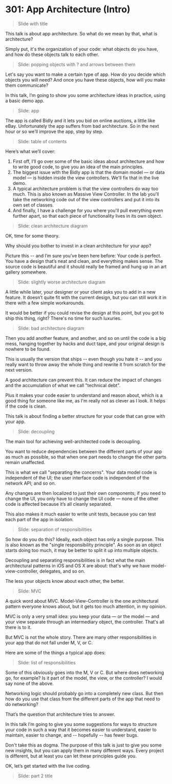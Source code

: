 # 301: App Architecture (Intro)

> Slide with title

This talk is about app architecture. So what do we mean by that, what is architecture? 

Simply put, it's the organization of your code: what objects do you have, and how do these objects talk to each other.

> Slide: popping objects with ? and arrows between them

Let's say you want to make a certain type of app. How do you decide which objects you will need? And once you have these objects, how will you make them communicate?

In this talk, I’m going to show you some architecture ideas in practice, using a basic demo app. 

> Slide: app

The app is called Bidly and it lets you bid on online auctions, a little like eBay. Unfortunately the app suffers from bad architecture. So in the next hour or so we'll improve the app, step by step.

> Slide: table of contents

Here’s what we’ll cover:

1. First off, I’ll go over some of the basic ideas about architecture and how to write good code, to give you an idea of the main principles.
2. The biggest issue with the Bidly app is that the domain model — or data model — is hidden inside the view controllers. We'll fix that in the live demo.
3. A typical architecture problem is that the view controllers do way too much. This is also known as Massive View Controller. In the lab you’ll take the networking code out of the view controllers and put it into its own set of classes.
4. And finally, I have a challenge for you where you'll pull everything even further apart, so that each piece of functionality lives in its own object.

> Slide: clean architecture diagram

OK, time for some theory.

Why should you bother to invest in a clean architecture for your app? 

Picture this -- and I’m sure you’ve been here before: Your code is perfect. You have a design that’s neat and clean, and everything makes sense. The source code is beautiful and it should really be framed and hung up in an art gallery somewhere.

> Slide: slightly worse architecture diagram

A little while later, your designer or your client asks you to add in a new feature. It doesn’t quite fit with the current design, but you can still work it in there with a few simple workarounds.

It would be better if you could revise the design at this point, but you got to ship this thing, right? There's no time for such luxuries.

> Slide: bad architecture diagram

Then you add another feature, and another, and so on until the code is a big mess, hanging together by hacks and duct tape, and your original design is nowhere to be found. 

This is usually the version that ships -- even though you hate it -- and you really want to throw away the whole thing and rewrite it from scratch for the next version.

A good architecture can prevent this. It can reduce the impact of changes and the accumulation of what we call "technical debt".

Plus it makes your code easier to understand and reason about, which is a good thing for someone like me, as I'm really not as clever as I look. It helps if the code is clean.

This talk is about finding a better structure for your code that can grow with your app.

> Slide: decoupling

The main tool for achieving well-architected code is decoupling. 

You want to reduce dependencies between the different parts of your app as much as possible, so that when one part needs to change the other parts remain unaffected.

This is what we call "separating the concerns". Your data model code is independent of the UI; the user interface code is independent of the network API; and so on. 

Any changes are then localized to just their own components; if you need to change the UI, you only have to change the UI code — none of the other code is affected because it’s all cleanly separated.

This also makes it much easier to write unit tests, because you can test each part of the app in isolation.

> Slide: separation of responsibilities

So how do you do this? Ideally, each object has only a single purpose. This is also known as the "single responsibility principle". As soon as an object starts doing too much, it may be better to split it up into multiple objects.

Decoupling and separating responsibilities is in fact what the main architectural patterns in iOS and OS X are about: that's why we have model-view-controller, delegates, and so on.

The less your objects know about each other, the better. 

> Slide: MVC

A quick word about MVC. Model-View-Controller is the one architectural pattern everyone knows about, but it gets too much attention, in my opinion. 

MVC is only a very small idea: you keep your data — or the model — and your view separate through an intermediary object, the controller. That's all there is to it.

But MVC is not the whole story. There are many other responsibilities in your app that do not fall under M, V, or C. 

Here are some of the things a typical app does:

> Slide: list of responsibilities

Some of this obviously goes into the M, V or C. But where does networking go, for example? Is it part of the model, the view, or the controller? I would say none of the above.

Networking logic should probably go into a completely new class. But then how do you use that class from the different parts of the app that need to do networking?

That’s the question that architecture tries to answer. 

In this talk I’m going to give you some suggestions for ways to structure your code in such a way that it becomes easier to understand, easier to maintain, easier to change, and -- hopefully -- has fewer bugs.

Don't take this as dogma. The purpose of this talk is just to give you some new insights, but you can apply them in many different ways. Every project is different, but at least you can let these principles guide you.

OK, let’s get started with the live coding.

> Slide: part 2 title

